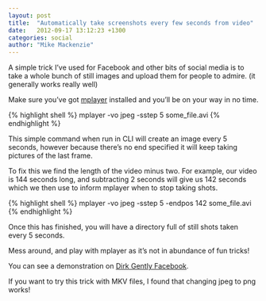 ```yaml
---
layout: post
title:  "Automatically take screenshots every few seconds from video"
date:   2012-09-17 13:12:23 +1300
categories: social
author: "Mike Mackenzie"
---
```

A simple trick I’ve used for Facebook and other bits of social media is to take a whole bunch of still images and upload them for people to admire. (it generally works really well)

Make sure you’ve got [mplayer](http://www.mplayerhq.hu/design7/news.html) installed and you’ll be on your way in no time.

{% highlight shell %}
mplayer -vo jpeg -sstep 5 some_file.avi
{% endhighlight %}

This simple command when run in CLI will create an image every 5 seconds, however because there’s no end specified it will keep taking pictures of the last frame.

To fix this we find the length of the video minus two. For example, our video is 144 seconds long, and subtracting 2 seconds will give us 142 seconds which we then use to inform mplayer when to stop taking shots.

{% highlight shell %}
mplayer -vo jpeg -sstep 5 -endpos 142 some_file.avi
{% endhighlight %}



Once this has finished, you will have a directory full of still shots taken every 5 seconds.

Mess around, and play with mplayer as it’s not in abundance of fun tricks!

You can see a demonstration on [Dirk Gently Facebook](https://web.archive.org/web/20150327082835/http://www.facebook.com/DirkGentlyBBC/photos_stream).

If you want to try this trick with MKV files, I found that changing jpeg to png works!